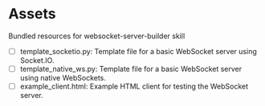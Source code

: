 # Assets

Bundled resources for websocket-server-builder skill

- [ ] template_socketio.py: Template file for a basic WebSocket server using Socket.IO.
- [ ] template_native_ws.py: Template file for a basic WebSocket server using native WebSockets.
- [ ] example_client.html: Example HTML client for testing the WebSocket server.
